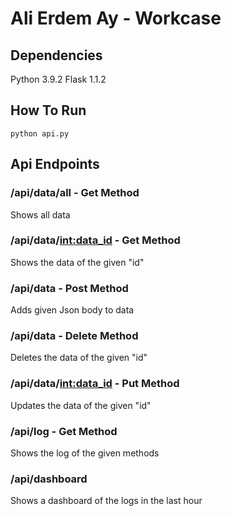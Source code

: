 # Ali Erdem Ay - Workcase
## Dependencies
Python 3.9.2
Flask 1.1.2

## How To Run

    python api.py
## Api Endpoints
### /api/data/all - Get Method
Shows all data
### /api/data/<int:data_id> - Get Method
Shows the data of the given "id"
### /api/data - Post Method
Adds given Json body to data
### /api/data - Delete Method
Deletes the data of the given "id"
### /api/data/<int:data_id> - Put Method
Updates the data of the given "id"
### /api/log - Get Method
Shows the log of the given methods
### /api/dashboard
Shows a dashboard of the logs in the last hour

